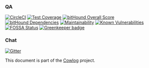 <!--- source qa rewrite fixture 6 begin --> 
### QA
[![CircleCI](https://circleci.com/gh/311ecode/dsl-toolkit/tree/master.svg?style=svg)](https://circleci.com/gh/311ecode/dsl-toolkit/tree/master)
[![Test Coverage](https://api.codeclimate.com/v1/badges/d3fce811aecbe5c73ffb/test_coverage)](https://codeclimate.com/github/311ecode/dsl-toolkit/test_coverage)
[![bitHound Overall Score](https://www.bithound.io/github/311ecode/dsl-toolkit/badges/score.svg)](https://www.bithound.io/github/311ecode/dsl-toolkit)
[![bitHound Dependencies](https://www.bithound.io/github/311ecode/dsl-toolkit/badges/dependencies.svg)](https://www.bithound.io/github/311ecode/dsl-toolkit/master/dependencies/npm)
[![Maintainability](https://api.codeclimate.com/v1/badges/d3fce811aecbe5c73ffb/maintainability)](https://codeclimate.com/github/311ecode/dsl-toolkit/maintainability)
[![Known Vulnerabilities](https://snyk.io/test/github/311ecode/dsl-toolkit/badge.svg?targetFile=package.json)](https://snyk.io/test/github/311ecode/dsl-toolkit?targetFile=package.json)
[![FOSSA Status](https://app.fossa.io/api/projects/git%2Bgithub.com%2Fvidaxl-com%2Fdsl-toolkit.svg?type=shield)](https://app.fossa.io/projects/git%2Bgithub.com%2Fvidaxl-com%2Fdsl-toolkit?ref=badge_shield)
[![Greenkeeper badge](https://badges.greenkeeper.io/311ecode/dsl-toolkit.svg)](https://greenkeeper.io/)
<!--- source qa rewrite fixture 6 end -->

<!--- source chat rewrite fixture 6 begin -->
### Chat
[![Gitter](https://badges.gitter.im/Join%20Chat.svg)](https://gitter.im/dsl-toolkit/Lobby)
<!--- source chat rewrite fixture 6 end -->

<!--- source part of cowlog fixture 6 begin -->
This document is part of the [Cowlog](https://github.com/311ecode/dsl-toolkit) project. 
<!--- source part of cowlog fixture 6 end -->
